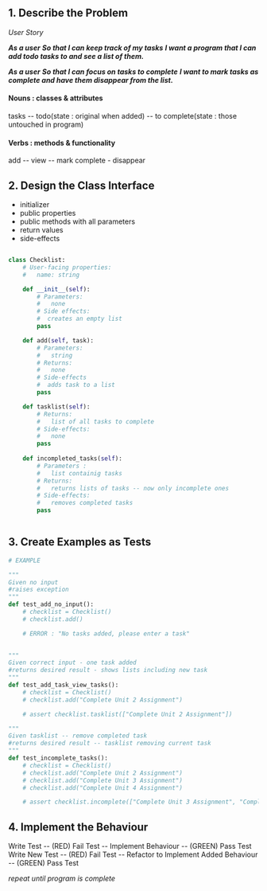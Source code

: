 

## 1. Describe the Problem

*User Story*

***As a user***
***So that I can keep track of my tasks***
***I want a program that I can add todo tasks to and see a list of them.***

***As a user***
***So that I can focus on tasks to complete***
***I want to mark tasks as complete and have them disappear from the list.***


#### Nouns : classes & attributes
tasks -- todo(state : original when added) -- to complete(state : those untouched in program)

#### Verbs : methods & functionality
add -- view -- mark complete - disappear



## 2. Design the Class Interface

-  initializer
- public properties
- public methods with all parameters
- return values
- side-effects


```python

class Checklist:
    # User-facing properties:
    #   name: string

    def __init__(self):
        # Parameters:
        #   none
        # Side effects:
        #  creates an empty list
        pass

    def add(self, task):
        # Parameters:
        #   string 
        # Returns:
        #   none
        # Side-effects
        #  adds task to a list
        pass 

    def tasklist(self):
        # Returns:
        #   list of all tasks to complete
        # Side-effects:
        #   none
        pass 
    
    def incompleted_tasks(self):
        # Parameters :
        #   list containig tasks
        # Returns:
        #   returns lists of tasks -- now only incomplete ones
        # Side-effects:
        #   removes completed tasks 
        pass 



```

## 3. Create Examples as Tests



``` python
# EXAMPLE

"""
Given no input
#raises exception
"""
def test_add_no_input():
    # checklist = Checklist()
    # checklist.add() 

    # ERROR : "No tasks added, please enter a task"
    

"""
Given correct input - one task added
#returns desired result - shows lists including new task
"""
def test_add_task_view_tasks():
    # checklist = Checklist()
    # checklist.add("Complete Unit 2 Assignment")

    # assert checklist.tasklist(["Complete Unit 2 Assignment"])

"""
Given tasklist -- remove completed task
#returns desired result -- tasklist removing current task
"""
def test_incomplete_tasks():
    # checklist = Checklist()
    # checklist.add("Complete Unit 2 Assignment")
    # checklist.add("Complete Unit 3 Assignment")
    # checklist.add("Complete Unit 4 Assignment")

    # assert checklist.incomplete(["Complete Unit 3 Assignment", "Complete Unit 4 Assignment"])


```


## 4. Implement the Behaviour

Write Test -- (RED) Fail Test -- Implement Behaviour -- (GREEN) Pass Test 
Write New Test -- (RED) Fail Test -- Refactor to Implement Added Behaviour -- (GREEN) Pass Test 

*repeat until program is complete*  
